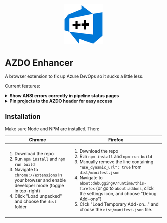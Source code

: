 <div align="center"><img src="./assets/ext/icon128.png" /></div>

# AZDO Enhancer

A browser extension to fix up Azure DevOps so it sucks a little less.

Current features:

<details><summary><b> Show ANSI errors correctly in pipeline status pages</b></summary>

![Comparison of pipeline errors containing ANSI escape codes](./docs/pipeline_errors.png)

</details>

<details><summary><b> Pin projects to the AZDO header for easy access</b></summary>

![Screenshot of project pinning](./docs/project_pinning.png)

</details>

## Installation

Make sure Node and NPM are installed. Then:

<table><thead><tr><th>Chrome</th><th>Firefox</th></tr></thead>
<tbody><tr><td>

1. Download the repo
2. Run `npm install` and `npm run build`
3. Navigate to `chrome://extensions` in your browser and enable developer mode (toggle in top-right)
4. Click "Load unpacked" and choose the `dist` folder

</td><td>

1. Download the repo
1. Run `npm install` and `npm run build`
1. Manually remove the line containing `"use_dynamic_url": true` from `dist/manifest.json`
1. Navigate to `about:debugging#/runtime/this-firefox` (or go to `about:addons`, click the settings icon, and choose "Debug Add-ons")
1. Click "Load Temporary Add-on..." and choose the `dist/manifest.json` file.

</td>
